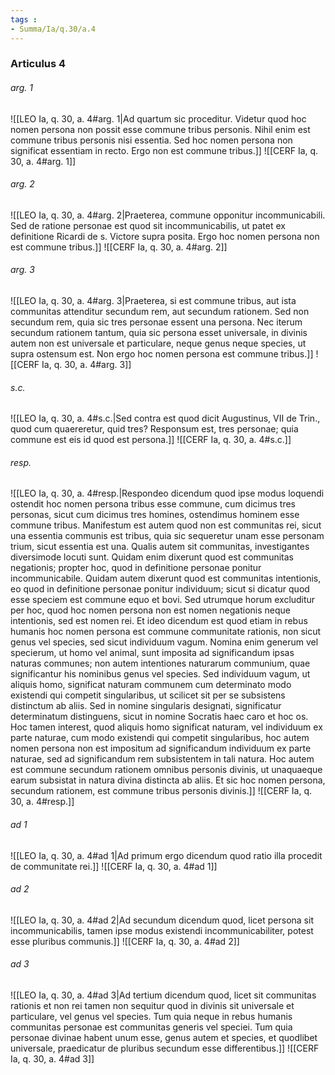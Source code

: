```yaml
---
tags : 
- Summa/Ia/q.30/a.4
---
```


### Articulus 4

###### arg. 1
![[LEO Ia, q. 30, a. 4#arg. 1|Ad quartum sic proceditur. Videtur quod hoc nomen persona non possit esse commune tribus personis. Nihil enim est commune tribus personis nisi essentia. Sed hoc nomen persona non significat essentiam in recto. Ergo non est commune tribus.]]
![[CERF Ia, q. 30, a. 4#arg. 1]]

###### arg. 2
![[LEO Ia, q. 30, a. 4#arg. 2|Praeterea, commune opponitur incommunicabili. Sed de ratione personae est quod sit incommunicabilis, ut patet ex definitione Ricardi de s. Victore supra posita. Ergo hoc nomen persona non est commune tribus.]]
![[CERF Ia, q. 30, a. 4#arg. 2]]

###### arg. 3
![[LEO Ia, q. 30, a. 4#arg. 3|Praeterea, si est commune tribus, aut ista communitas attenditur secundum rem, aut secundum rationem. Sed non secundum rem, quia sic tres personae essent una persona. Nec iterum secundum rationem tantum, quia sic persona esset universale, in divinis autem non est universale et particulare, neque genus neque species, ut supra ostensum est. Non ergo hoc nomen persona est commune tribus.]]
![[CERF Ia, q. 30, a. 4#arg. 3]]

###### s.c.
![[LEO Ia, q. 30, a. 4#s.c.|Sed contra est quod dicit Augustinus, VII de Trin., quod cum quaereretur, quid tres? Responsum est, tres personae; quia commune est eis id quod est persona.]]
![[CERF Ia, q. 30, a. 4#s.c.]]

###### resp.
![[LEO Ia, q. 30, a. 4#resp.|Respondeo dicendum quod ipse modus loquendi ostendit hoc nomen persona tribus esse commune, cum dicimus tres personas, sicut cum dicimus tres homines, ostendimus hominem esse commune tribus. Manifestum est autem quod non est communitas rei, sicut una essentia communis est tribus, quia sic sequeretur unam esse personam trium, sicut essentia est una. Qualis autem sit communitas, investigantes diversimode locuti sunt. Quidam enim dixerunt quod est communitas negationis; propter hoc, quod in definitione personae ponitur incommunicabile. Quidam autem dixerunt quod est communitas intentionis, eo quod in definitione personae ponitur individuum; sicut si dicatur quod esse speciem est commune equo et bovi. Sed utrumque horum excluditur per hoc, quod hoc nomen persona non est nomen negationis neque intentionis, sed est nomen rei. Et ideo dicendum est quod etiam in rebus humanis hoc nomen persona est commune communitate rationis, non sicut genus vel species, sed sicut individuum vagum. Nomina enim generum vel specierum, ut homo vel animal, sunt imposita ad significandum ipsas naturas communes; non autem intentiones naturarum communium, quae significantur his nominibus genus vel species. Sed individuum vagum, ut aliquis homo, significat naturam communem cum determinato modo existendi qui competit singularibus, ut scilicet sit per se subsistens distinctum ab aliis. Sed in nomine singularis designati, significatur determinatum distinguens, sicut in nomine Socratis haec caro et hoc os. Hoc tamen interest, quod aliquis homo significat naturam, vel individuum ex parte naturae, cum modo existendi qui competit singularibus, hoc autem nomen persona non est impositum ad significandum individuum ex parte naturae, sed ad significandum rem subsistentem in tali natura. Hoc autem est commune secundum rationem omnibus personis divinis, ut unaquaeque earum subsistat in natura divina distincta ab aliis. Et sic hoc nomen persona, secundum rationem, est commune tribus personis divinis.]]
![[CERF Ia, q. 30, a. 4#resp.]]

###### ad 1
![[LEO Ia, q. 30, a. 4#ad 1|Ad primum ergo dicendum quod ratio illa procedit de communitate rei.]]
![[CERF Ia, q. 30, a. 4#ad 1]]

###### ad 2
![[LEO Ia, q. 30, a. 4#ad 2|Ad secundum dicendum quod, licet persona sit incommunicabilis, tamen ipse modus existendi incommunicabiliter, potest esse pluribus communis.]]
![[CERF Ia, q. 30, a. 4#ad 2]]

###### ad 3
![[LEO Ia, q. 30, a. 4#ad 3|Ad tertium dicendum quod, licet sit communitas rationis et non rei tamen non sequitur quod in divinis sit universale et particulare, vel genus vel species. Tum quia neque in rebus humanis communitas personae est communitas generis vel speciei. Tum quia personae divinae habent unum esse, genus autem et species, et quodlibet universale, praedicatur de pluribus secundum esse differentibus.]]
![[CERF Ia, q. 30, a. 4#ad 3]]

